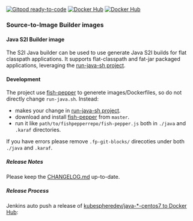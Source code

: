 [![Gitpod ready-to-code](https://img.shields.io/badge/Gitpod-ready--to--code-blue?logo=gitpod)](https://gitpod.io/#https://github.com/kubesphere/s2i-java-container)
[![Docker Hub](https://img.shields.io/docker/pulls/kubespheredev/java-8-centos7.svg)](https://hub.docker.com/r/kubespheredev/java-8-centos7/)
[![Docker Hub](https://img.shields.io/docker/pulls/kubespheredev/java-11-centos7.svg)](https://hub.docker.com/r/kubespheredev/java-11-centos7/) 

### Source-to-Image Builder images 


#### Java S2I Builder image

The S2I Java builder can be used to use generate Java S2I builds for
flat classpath applications. It supports flat-classpath and fat-jar packaged applications, leveraging the [run-java-sh project](https://github.com/fabric8io-images/run-java-sh).

#### Development

The project use [fish-pepper](https://github.com/fabric8io-images/fish-pepper) to generete images/Dockerfiles, so do not directly change `run-java.sh`. 
Instead:
- makes your change in [run-java-sh project](https://github.com/fabric8io-images/run-java-sh).
- download and install [fish-pepper](https://github.com/fabric8io-images/fish-pepper) from `master`.
- run it like `path/to/fishpepperrepo/fish-pepper.js` both in `./java` and `.karaf` directories.

If you have errors please remove `.fp-git-blocks/` direcoties under both `./java` and `.karaf`.


##### Release Notes

Please keep the [CHANGELOG.md](CHANGELOG.md) up-to-date.

##### Release Process


Jenkins auto push a release of [kubespheredev/java-*-centos7 to Docker Hub](https://hub.docker.com/u/kubespheredev/):

